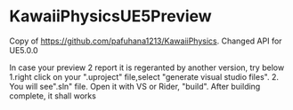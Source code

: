 # KawaiiPhysicsUE5Preview
Copy of https://github.com/pafuhana1213/KawaiiPhysics.  Changed API for UE5.0.0



In case your preview 2 report it is regeranted by another version, try below
1.right click on your ".uproject" file,select "generate visual studio files".
2. You will see".sln" file. Open it with VS or Rider, "build". After building complete, it shall works
